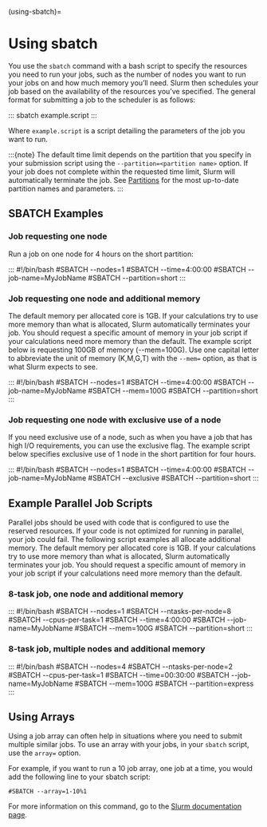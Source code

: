 (using-sbatch)=

# Using sbatch

You use the `sbatch` command with a bash script to specify the
resources you need to run your jobs, such as the number of nodes you want to run your jobs
on and how much memory you’ll need. Slurm then schedules your job based on the
availability of the resources you’ve specified.
The general format for submitting a job to the scheduler is as follows:

:::
sbatch example.script
:::

Where `example.script` is a script detailing the parameters of the job you want to run.

:::{note}
The default time limit depends on the partition that you specify in your submission script using the
`--partition=<partition name>` option.
If your job does not complete within the requested time limit,
Slurm will automatically terminate the job.
See [Partitions](../hardware/partitions.md) for the most up-to-date partition names and parameters.
:::

## SBATCH Examples

### Job requesting one node

Run a job on one node for 4 hours on the short partition:

:::
#!/bin/bash
#SBATCH --nodes=1
#SBATCH --time=4:00:00
#SBATCH --job-name=MyJobName
#SBATCH --partition=short
<commands to execute>
:::

### Job requesting one node and additional memory

The default memory per allocated core is 1GB. If your calculations try to use
more memory than what is allocated, Slurm automatically terminates your job.
You should request a specific amount of memory in your job script if your
calculations need more memory than the default. The example script below is
requesting 100GB of memory (--mem=100G). Use one capital letter to abbreviate
the unit of memory (K,M,G,T) with the `--mem=` option, as that is what Slurm expects to see.

:::
#!/bin/bash
#SBATCH --nodes=1
#SBATCH --time=4:00:00
#SBATCH --job-name=MyJobName
#SBATCH --mem=100G
#SBATCH --partition=short
<commands to execute>
:::

### Job requesting one node with exclusive use of a node

If you need exclusive use of a node, such as when you have a job that has high
I/O requirements, you can use the exclusive flag. The example script below
specifies exclusive use of 1 node in the short partition for four hours.

:::
#!/bin/bash
#SBATCH --nodes=1
#SBATCH --time=4:00:00
#SBATCH --job-name=MyJobName
#SBATCH --exclusive
#SBATCH --partition=short
<commands to execute>
:::

## Example Parallel Job Scripts

Parallel jobs should be used with code that is configured to use the reserved resources.
If your code is not optimized for running in parallel, your job could fail.
The following script examples all allocate additional memory.
The default memory per allocated core is 1GB. If your calculations try to use more
memory than what is allocated, Slurm automatically terminates your job.
You should request a specific amount of memory in your job script if your calculations
need more memory than the default.

### 8-task job, one node and additional memory

:::
#!/bin/bash
#SBATCH --nodes=1
#SBATCH --ntasks-per-node=8
#SBATCH --cpus-per-task=1
#SBATCH --time=4:00:00
#SBATCH --job-name=MyJobName
#SBATCH --mem=100G
#SBATCH --partition=short
<commands to execute>
:::

### 8-task job, multiple nodes and additional memory

:::
#!/bin/bash
#SBATCH --nodes=4
#SBATCH --ntasks-per-node=2
#SBATCH --cpus-per-task=1
#SBATCH --time=00:30:00
#SBATCH --job-name=MyJobName
#SBATCH --mem=100G
#SBATCH --partition=express
<commands to execute>
:::

## Using Arrays

Using a job array can often help in situations where you need to submit multiple similar jobs.
To use an array with your jobs, in your `sbatch` script, use the `array=` option.

For example, if you want to run a 10 job array, one job at a time, you would add the following
line to your sbatch script:

`#SBATCH --array=1-10%1`

For more information on this command, go to the  [Slurm documentation page](https://slurm.schedmd.com/job_array.html).
